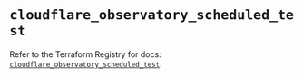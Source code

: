 # `cloudflare_observatory_scheduled_test`

Refer to the Terraform Registry for docs: [`cloudflare_observatory_scheduled_test`](https://registry.terraform.io/providers/cloudflare/cloudflare/4.28.0/docs/resources/observatory_scheduled_test).
